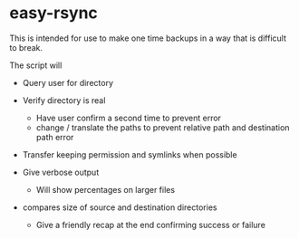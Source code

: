 # easy-rsync
This is intended for use to make one time backups in a way that is difficult to break.

The script will
* Query user for directory
* Verify directory is real
  * Have user confirm a second time to prevent error	
  * change / translate the paths to prevent relative path and destination path error

* Transfer keeping permission and symlinks when possible
* Give verbose output
  * Will show percentages on larger files

* compares size of source and destination directories
  * Give a friendly recap at the end confirming success or failure
